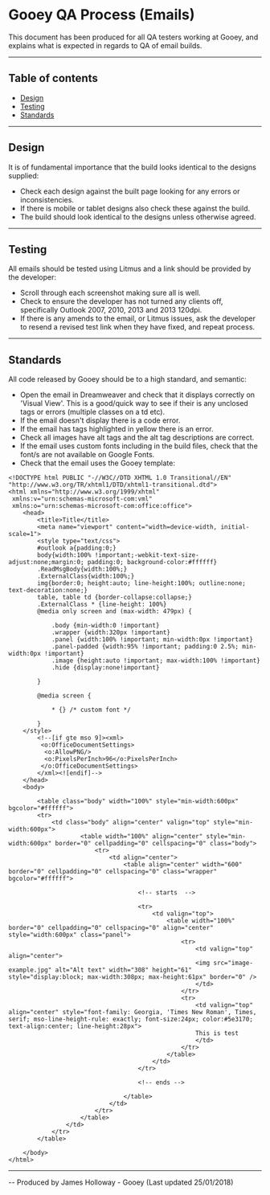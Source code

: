 # Gooey QA Process (Emails)

This document has been produced for all QA testers working at Gooey, and explains what is expected in regards to QA of email builds.

---
## Table of contents
- [Design](#design)
- [Testing](#testing)
- [Standards](#standards)
---

## Design

It is of fundamental importance that the build looks identical to the designs supplied:

- Check each design against the built page looking for any errors or inconsistencies.
- If there is mobile or tablet designs also check these against the build.
- The build should look identical to the designs unless otherwise agreed.

---

## Testing

All emails should be tested using Litmus and a link should be provided by the developer:

- Scroll through each screenshot making sure all is well.
- Check to ensure the developer has not turned any clients off, specifically Outlook 2007, 2010, 2013 and 2013 120dpi.
- If there is any amends to the email, or Litmus issues, ask the developer to resend a revised test link when they have fixed, and repeat process.

---

## Standards

All code released by Gooey should be to a high standard, and semantic:

- Open the email in Dreamweaver and check that it displays correctly on 'Visual View'. This is a good/quick way to see if their is any unclosed tags or errors (multiple classes on a td etc).
- If the email doesn't display there is a code error.
- If the email has tags highlighted in yellow there is an error.
- Check all images have alt tags and the alt tag descriptions are correct.
- If the email uses custom fonts including in the build files, check that the font/s are not available on Google Fonts.
- Check that the email uses the Gooey template:

```
<!DOCTYPE html PUBLIC "-//W3C//DTD XHTML 1.0 Transitional//EN" "http://www.w3.org/TR/xhtml1/DTD/xhtml1-transitional.dtd">
<html xmlns="http://www.w3.org/1999/xhtml"
 xmlns:v="urn:schemas-microsoft-com:vml"
 xmlns:o="urn:schemas-microsoft-com:office:office">
    <head>
        <title>Title</title>
        <meta name="viewport" content="width=device-width, initial-scale=1">
        <style type="text/css">
		#outlook a{padding:0;}
		body{width:100% !important;-webkit-text-size-adjust:none;margin:0; padding:0; background-color:#ffffff}
		.ReadMsgBody{width:100%;}
		.ExternalClass{width:100%;}
		img{border:0; height:auto; line-height:100%; outline:none; text-decoration:none;}
		table, table td {border-collapse:collapse;}
		.ExternalClass * {line-height: 100%}
		@media only screen and (max-width: 479px) {

			.body {min-width:0 !important}
			.wrapper {width:320px !important}
			.panel {width:100% !important; min-width:0px !important}
			.panel-padded {width:95% !important; padding:0 2.5%; min-width:0px !important}
			.image {height:auto !important; max-width:100% !important}
			.hide {display:none!important}

		}

		@media screen {

			* {} /* custom font */

		}
	</style>
        <!--[if gte mso 9]><xml>
         <o:OfficeDocumentSettings>
          <o:AllowPNG/>
          <o:PixelsPerInch>96</o:PixelsPerInch>
         </o:OfficeDocumentSettings>
        </xml><![endif]-->
    </head>
    <body>
    
    	<table class="body" width="100%" style="min-width:600px" bgcolor="#ffffff">
	    <tr>
	        <td class="body" align="center" valign="top" style="min-width:600px">			
                    <table width="100%" align="center" style="min-width:600px" border="0" cellpadding="0" cellspacing="0" class="body">
                        <tr>
                            <td align="center">
                                <table align="center" width="600" border="0" cellpadding="0" cellspacing="0" class="wrapper" bgcolor="#ffffff">

                                    <!-- starts  -->
                                    
                                    <tr>
                                    	<td valign="top">
                                            <table width="100%" border="0" cellpadding="0" cellspacing="0" align="center" style="width:600px" class="panel">
                                                <tr>
                                                    <td valign="top" align="center">
                                                    <img src="image-example.jpg" alt="Alt text" width="308" height="61" style="display:block; max-width:308px; max-height:61px" border="0" />
                                                    </td>
                                                </tr>
                                                <tr>
                                                    <td valign="top" align="center" style="font-family: Georgia, 'Times New Roman', Times, serif; mso-line-height-rule: exactly; font-size:24px; color:#5e3170; text-align:center; line-height:28px">
                                                    This is test
                                                    </td>
                                                </tr>
                                            </table>
                                        </td>
                                    </tr>

                                    <!-- ends -->

                                </table>
                            </td>
                        </tr>
                    </table>
                </td>
            </tr>
        </table>

    </body>
</html>
```

---

-- Produced by James Holloway - Gooey (Last updated 25/01/2018)
